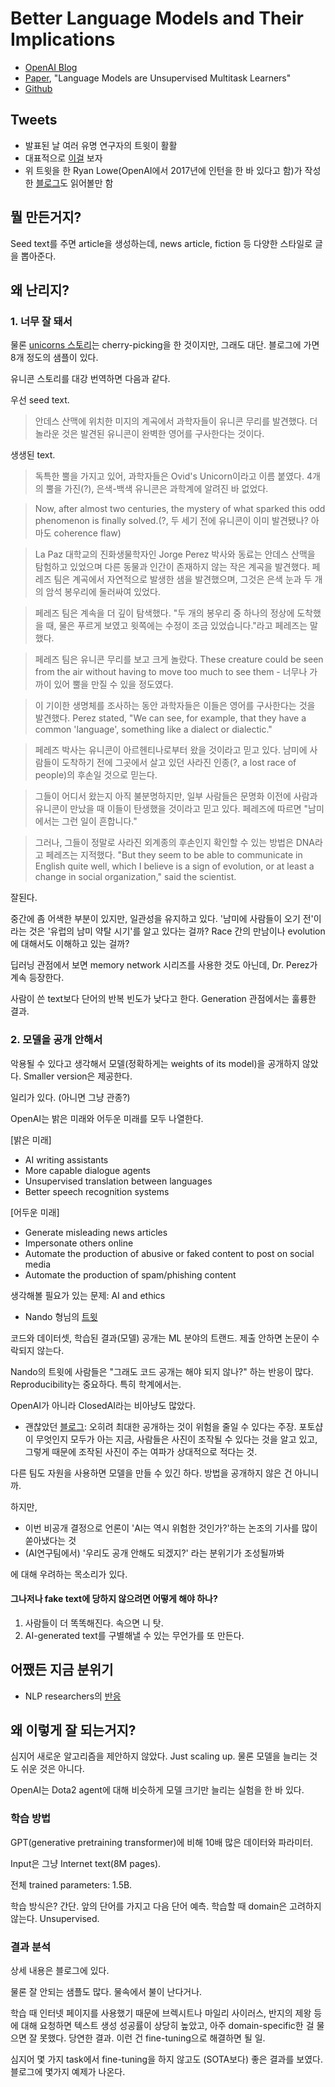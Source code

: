 # Better Language Models and Their Implications

- [OpenAI Blog](https://blog.openai.com/better-language-models/)
- [Paper](https://d4mucfpksywv.cloudfront.net/better-language-models/language_models_are_unsupervised_multitask_learners.pdf), "Language Models are Unsupervised Multitask Learners"
- [Github](https://github.com/openai/gpt-2)

## Tweets

- 발표된 날 여러 유명 연구자의 트윗이 활활
- 대표적으로 [이걸](https://twitter.com/ryan_t_lowe/status/1096110750211473427?s=20) 보자
- 위 트윗을 한 Ryan Lowe(OpenAI에서 2017년에 인턴을 한 바 있다고 함)가 작성한 [블로그](https://towardsdatascience.com/openais-gpt-2-the-model-the-hype-and-the-controversy-1109f4bfd5e8)도 읽어볼만 함

## 뭘 만든거지?

Seed text를 주면 article을 생성하는데, news article, fiction 등 다양한 스타일로 글을 뽑아준다.

## 왜 난리지?

### 1. 너무 잘 돼서

물론 [unicorns 스토리](https://pbs.twimg.com/media/DzYpsJOU0AA1PO9.png:large)는 cherry-picking을 한 것이지만, 그래도 대단. 블로그에 가면 8개 정도의 샘플이 있다.

유니콘 스토리를 대강 번역하면 다음과 같다.

우선 seed text.

> 안데스 산맥에 위치한 미지의 계곡에서 과학자들이 유니콘 무리를 발견했다. 더 놀라운 것은 발견된 유니콘이 완벽한 영어를 구사한다는 것이다.

생생된 text.

> 독특한 뿔을 가지고 있어, 과학자들은 Ovid's Unicorn이라고 이름 붙였다. 4개의 뿔을 가진(?), 은색-백색 유니콘은 과학계에 알려진 바 없었다.

> Now, after almost two centuries, the mystery of what sparked this odd phenomenon is finally solved.(?, 두 세기 전에 유니콘이 이미 발견됐나? 아마도 coherence flaw)

> La Paz 대학교의 진화생물학자인 Jorge Perez 박사와 동료는 안데스 산맥을 탐험하고 있었으며 다른 동물과 인간이 존재하지 않는 작은 계곡을 발견했다. 페레즈 팀은 계곡에서 자연적으로 발생한 샘을 발견했으며, 그것은 은색 눈과 두 개의 암석 봉우리에 둘러싸여 있었다.

> 페레즈 팀은 계속을 더 깊이 탐색했다. "두 개의 봉우리 중 하나의 정상에 도착했을 때, 물은 푸르게 보였고 윗쪽에는 수정이 조금 있었습니다."라고 페레즈는 말했다.

> 페레즈 팀은 유니콘 무리를 보고 크게 놀랐다. These creature could be seen from the air without having to move too much to see them - 너무나 가까이 있어 뿔을 만질 수 있을 정도였다.

> 이 기이한 생명체를 조사하는 동안 과학자들은 이들은 영어를 구사한다는 것을 발견했다. Perez stated, "We can see, for example, that they have a common 'language', something like a dialect or dialectic."

> 페레즈 박사는 유니콘이 아르헨티나로부터 왔을 것이라고 믿고 있다. 남미에 사람들이 도착하기 전에 그곳에서 살고 있던 사라진 인종(?, a lost race of people)의 후손일 것으로 믿는다.

> 그들이 어디서 왔는지 아직 불분명하지만, 일부 사람들은 문명화 이전에 사람과 유니콘이 만났을 때 이들이 탄생했을 것이라고 믿고 있다. 페레즈에 따르면 "남미에서는 그런 일이 흔합니다."

> 그러나, 그들이 정말로 사라진 외계종의 후손인지 확인할 수 있는 방법은 DNA라고 페레즈는 지적했다. "But they seem to be able to communicate in English quite well, which I believe is a sign of evolution, or at least a change in social organization," said the scientist.

잘된다.

중간에 좀 어색한 부분이 있지만, 일관성을 유지하고 있다. '남미에 사람들이 오기 전'이라는 것은 '유럽의 남미 약탈 시기'를 알고 있다는 걸까? Race 간의 만남이나 evolution에 대해서도 이해하고 있는 걸까?

딥러닝 관점에서 보면 memory network 시리즈를 사용한 것도 아닌데, Dr. Perez가 계속 등장한다.

사람이 쓴 text보다 단어의 반복 빈도가 낮다고 한다. Generation 관점에서는 훌륭한 결과.

### 2. 모델을 공개 안해서

악용될 수 있다고 생각해서 모델(정확하게는 weights of its model)을 공개하지 않았다.
Smaller version은 제공한다.

일리가 있다. (아니면 그냥 관종?)

OpenAI는 밝은 미래와 어두운 미래를 모두 나열한다.

[밝은 미래]
- AI writing assistants
- More capable dialogue agents
- Unsupervised translation between languages
- Better speech recognition systems

[어두운 미래]
- Generate misleading news articles
- Impersonate others online
- Automate the production of abusive or faked content to post on social media
- Automate the production of spam/phishing content

생각해볼 필요가 있는 문제: AI and ethics
- Nando 형님의 [트윗](https://twitter.com/NandoDF/status/1096901408236933120?s=20)

코드와 데이터셋, 학습된 결과(모델) 공개는 ML 분야의 트랜드. 제출 안하면 논문이 수락되지 않는다.

Nando의 트윗에 사람들은 "그래도 코드 공개는 해야 되지 않나?" 하는 반응이 많다.
Reproducibility는 중요하다. 특히 학계에서는.

OpenAI가 아니라 ClosedAI라는 비아냥도 많았다.
- 괜찮았던 [블로그](https://thegradient.pub/openai-please-open-source-your-language-model/): 오히려 최대한 공개하는 것이 위험을 줄일 수 있다는 주장. 포토샵이 무엇인지 모두가 아는 지금, 사람들은 사진이 조작될 수 있다는 것을 알고 있고, 그렇게 때문에 조작된 사진이 주는 여파가 상대적으로 적다는 것.

다른 팀도 자원을 사용하면 모델을 만들 수 있긴 하다.
방법을 공개하지 않은 건 아니니까.

하지만,
- 이번 비공개 결정으로 언론이 'AI는 역시 위험한 것인가?'하는 논조의 기사를 많이 쏟아냈다는 것
- (AI연구팀에서) '우리도 공개 안해도 되겠지?' 라는 분위기가 조성될까봐

에 대해 우려하는 목소리가 있다.

#### 그나저나 fake text에 당하지 않으려면 어떻게 해야 하나?

1. 사람들이 더 똑똑해진다. 속으면 니 탓.
2. AI-generated text를 구별해낼 수 있는 무언가를 또 만든다.

## 어쨌든 지금 분위기

- NLP researchers의 [반응](https://twitter.com/gregd_nlp/status/1096244878600818693?s=20)

## 왜 이렇게 잘 되는거지?

심지어 새로운 알고리즘을 제안하지 않았다.
Just scaling up.
물론 모델을 늘리는 것도 쉬운 것은 아니다.

OpenAI는 Dota2 agent에 대해 비슷하게 모델 크기만 늘리는 실험을 한 바 있다.

### 학습 방법

GPT(generative pretraining transformer)에 비해 10배 많은 데이터와 파라미터.

Input은 그냥 Internet text(8M pages).

전체 trained parameters: 1.5B.

학습 방식은? 간단. 앞의 단어를 가지고 다음 단어 예측.
학습할 때 domain은 고려하지 않는다.
Unsupervised.

### 결과 분석

상세 내용은 블로그에 있다.

물론 잘 안되는 샘플도 많다. 물속에서 불이 난다거나.

학습 때 인터넷 페이지를 사용했기 때문에 브렉시트나 마일리 사이러스, 반지의 제왕 등에 대해 요청하면 텍스트 생성 성공률이 상당히 높았고, 아주 domain-specific한 걸 물으면 잘 못했다.
당연한 결과.
이런 건 fine-tuning으로 해결하면 될 일.

심지어 몇 가지 task에서 fine-tuning을 하지 않고도 (SOTA보다) 좋은 결과를 보였다.
블로그에 몇가지 예제가 나온다.
